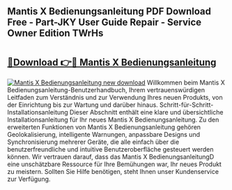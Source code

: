 ## Mantis X Bedienungsanleitung PDF Download Free - Part-JKY User Guide Repair - Service Owner Edition TWrHs

# <h2><a href="http://df4t92u.blite.top/?on=Mantis+X+Bedienungsanleitung">🔗Download 👉🔴 Mantis X Bedienungsanleitung</a></h2>

[![Mantis X Bedienungsanleitung new download](https://i.imgur.com/lujVjoI.png)](http://df4t92u.blite.top/?on=Mantis+X+Bedienungsanleitung)
Willkommen beim Mantis X Bedienungsanleitung-Benutzerhandbuch, Ihrem vertrauenswürdigen Leitfaden zum Verständnis und zur Verwendung Ihres neuen Produkts, von der Einrichtung bis zur Wartung und darüber hinaus. Schritt-für-Schritt-Installationsanleitung Dieser Abschnitt enthält eine klare und übersichtliche Installationsanleitung für Ihr neues Mantis X Bedienungsanleitung. Zu den erweiterten Funktionen von Mantis X Bedienungsanleitung gehören Geolokalisierung, intelligente Warnungen, anpassbare Designs und Synchronisierung mehrerer Geräte, die alle einfach über die benutzerfreundliche und intuitive Benutzeroberfläche gesteuert werden können. Wir vertrauen darauf, dass das Mantis X BedienungsanleitungD eine unschätzbare Ressource für Ihre Bemühungen war, Ihr neues Produkt zu meistern. Sollten Sie Hilfe benötigen, steht Ihnen unser Kundenservice zur Verfügung.
